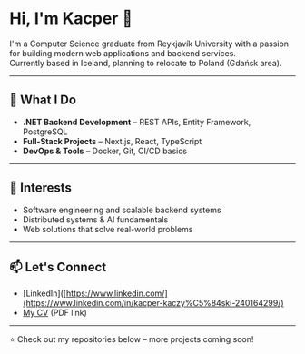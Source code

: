 # Hi, I'm Kacper 👋  

I'm a Computer Science graduate from Reykjavík University with a passion for building modern web applications and backend services.  
Currently based in Iceland, planning to relocate to Poland (Gdańsk area).  

---

## 🚀 What I Do
- **.NET Backend Development** – REST APIs, Entity Framework, PostgreSQL  
- **Full-Stack Projects** – Next.js, React, TypeScript  
- **DevOps & Tools** – Docker, Git, CI/CD basics  

---

## 🎯 Interests
- Software engineering and scalable backend systems  
- Distributed systems & AI fundamentals  
- Web solutions that solve real-world problems  

---

## 📫 Let's Connect
- [LinkedIn]([https://www.linkedin.com/](https://www.linkedin.com/in/kacper-kaczy%C5%84ski-240164299/)
- [My CV](#) (PDF link) 

---

⭐️ Check out my repositories below – more projects coming soon!
